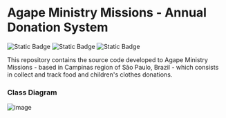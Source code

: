 # Agape Ministry Missions - Annual Donation System
![Static Badge](https://img.shields.io/badge/Java-17-yellow)
![Static Badge](https://img.shields.io/badge/Kotlin-1.9.25-blue)
![Static Badge](https://img.shields.io/badge/Spring-3.4.3-green)


This repository contains the source code developed to Agape Ministry Missions - based in Campinas region of São Paulo, Brazil - which consists in collect and track food and children's clothes donations.

### Class Diagram
![image](https://github.com/user-attachments/assets/0ed70d9b-53bd-46dd-8620-0b4886ac5831)
